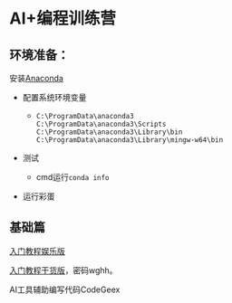 # AI+编程训练营

## 环境准备：

安装[Anaconda](https://mirrors.tuna.tsinghua.edu.cn/anaconda/archive/?C=M&O=D)

- 配置系统环境变量

  - ```
    C:\ProgramData\anaconda3
    C:\ProgramData\anaconda3\Scripts
    C:\ProgramData\anaconda3\Library\bin
    C:\ProgramData\anaconda3\Library\mingw-w64\bin
    ```

- 测试
  - cmd运行`conda info`
- 运行彩蛋

## 基础篇

[入门教程娱乐版](https://d16rg8unadx.feishu.cn/wiki/Uyj7wJx9FiixaPkk5tEckGRXnbf)

[入门教程干货版](https://www.yuque.com/linebyline/python0?#)，密码wghh。

AI工具辅助编写代码CodeGeex









































